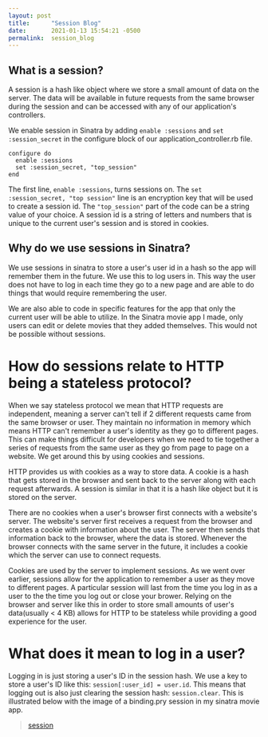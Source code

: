 ```yaml
---
layout: post
title:      "Session Blog"
date:       2021-01-13 15:54:21 -0500
permalink:  session_blog
---
```



## What is a session?

A session is a hash like object where we store a small amount of data on the server.  The data will be available in future requests from the same browser during the session and can be accessed with any of our application's controllers.  

We enable session in Sinatra by adding `enable :sessions` and `set :session_secret` in the configure block of our application_controller.rb file.  

```
configure do
  enable :sessions
  set :session_secret, "top_session"
end
```

The first line, `enable :sessions`, turns sessions on.  The `set :session_secret, "top session"` line is an encryption key that will be used to create a session id.  The `"top_session"` part of the code can be a string value of your choice.  A session id is a string of letters and numbers that is unique to the current user's session and is stored in cookies. 

## Why do we use sessions in Sinatra?

We use sessions in sinatra to store a user's user id in a hash so the app will remember them in the future.  We use this to log users in.  This way the user does not have to log in each time they go to a new page and are able to do things that would require remembering the user.  

We are also able to code in specific features for the app that only the current user will be able to utilize.  In the Sinatra movie app I made, only users can edit or delete movies that they added themselves.  This would not be possible without sessions.   
# How do sessions relate to HTTP being a stateless protocol?

When we say stateless protocol we mean that HTTP requests are independent, meaning a server can't tell if 2 different requests came from the same browser or user.  They maintain no information in memory which means HTTP can't remember a user's identity as they go to different pages.  This can make things difficult for developers when we need to tie together a series of requests from the same user as they go from page to page on a website.  We get around this by using cookies and sessions.    

HTTP provides us with cookies as a way to store data. A cookie is a hash that gets stored in the browser and sent back to the server along with each request afterwards.  A session is similar in that it is a hash like object but it is stored on the server.    

There are no cookies when a user's browser first connects with a website's server.  The website's server first receives a request from the browser and creates a cookie with information about the user.  The server then sends that information back to the browser, where the data is stored.  Whenever the browser connects with the same server in the future, it includes a cookie which the server can use to connect requests.           

Cookies are used by the server to implement sessions.  As we went over earlier, sessions allow for the application to remember a user as they move to different pages.  A particular session will last from the time you log in as a user to the the time you log out or close your brower.  Relying on the browser and server like this in order to store small amounts of user's data(usually < 4 KB) allows for HTTP to be stateless while providing a good experience for the user.  
# What does it mean to log in a user?
Logging in is just storing a user's ID in the session hash.  We use a key to store a user's ID like this: `session[:user_id] = user.id`.  This means that logging out is also just clearing the session hash: `session.clear`.  This is illustrated below with the image of a binding.pry session in my sinatra movie app.  
 


<blockquote class="imgur-embed-pub" lang="en" data-id="a/gXtDNqH"  ><a href="//imgur.com/a/gXtDNqH">session</a></blockquote><script async src="//s.imgur.com/min/embed.js" charset="utf-8"></script>
